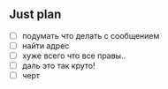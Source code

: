 ## Just plan
- [ ] подумать что делать с сообщением
- [ ] найти адрес
- [ ] хуже всего что все правы.. 
- [ ] даль это так круто! 
- [ ] черт
